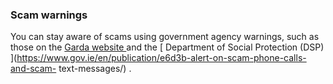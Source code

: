 ###  **Scam warnings**

You can stay aware of scams using government agency warnings, such as those on
the [ Garda website ](https://www.garda.ie/en/?Page=165&Lang=1) and the [
Department of Social Protection (DSP)
](https://www.gov.ie/en/publication/e6d3b-alert-on-scam-phone-calls-and-scam-
text-messages/) .
